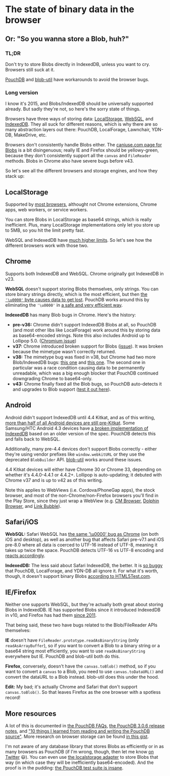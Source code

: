 The state of binary data in the browser
====

Or: "So you wanna store a Blob, huh?"
-----

### TL;DR

Don't try to store Blobs directly in IndexedDB, unless you want to cry. Browsers still suck at it. 

[PouchDB](https://github.com/pouchdb/pouchdb) and [blob-util](https://github.com/nolanlawson/blob-util) have workarounds to avoid the browser bugs.

### Long version

I know it's 2015, and Blobs/IndexedDB should be universally supported already. But sadly they're not, so here's the sorry state of things.

Browsers have three ways of storing data: [LocalStorage](http://caniuse.com/#feat=namevalue-storage), [WebSQL](http://caniuse.com/#feat=sql-storage), and [IndexedDB](http://caniuse.com/#feat=indexeddb). They all suck for different reasons, which is why there are so many abstraction layers out there: PouchDB, LocalForage, Lawnchair, YDN-DB, MakeDrive, etc.

Browsers don't consistently handle Blobs either. The [caniuse.com page for Blobs](http://caniuse.com/#search=blob) is a bit disingenuous; really IE and Firefox should be yellowy-green, because they don't consistently support all the `canvas` and `FileReader` methods. Blobs in Chrome also have severe bugs before v43.

So let's see all the different browsers and storage engines, and how they stack up:

LocalStorage
----

Supported by [most browsers](http://caniuse.com/#feat=namevalue-storage), althought not Chrome extensions, Chrome apps, web workers, or service workers.

You can store Blobs in LocalStorage as base64 strings, which is really inefficient. Plus, many LocalStorage implementations only let you store up to 5MB, so you hit the limit pretty fast.

WebSQL and IndexedDB have [much higher limits](http://www.html5rocks.com/en/tutorials/offline/quota-research/). So let's see how the different browsers work with those two.

Chrome
----

Supports both IndexedDB and WebSQL. Chrome originally got IndexedDB in v23.

**WebSQL** doesn't support storing Blobs themselves, only strings. You can store binary strings directly, which is the most efficient, but then [the `'\u0000'` byte causes data to get lost](https://code.google.com/p/chromium/issues/detail?id=422690). PouchDB works around this by eliminating the `'\u0000'` in [a safe and very efficient way](https://github.com/pouchdb/pouchdb/pull/2900).

**IndexedDB** has many Blob bugs in Chrome. Here's the history:

* **pre-v36:** Chrome didn't support IndexedDB Blobs at all, so PouchDB (and most other libs like LocalForage) work around this by storing data as base64-encoded strings. Note this also includes Android up to Lollipop 5.0. ([Chromium issue](https://code.google.com/p/chromium/issues/detail?id=108012))
* **v37:** Chrome introduced broken support for Blobs ([issue](https://code.google.com/p/chromium/issues/detail?id=408120)). It was broken because the mimetype wasn't correctly returned.
* **v38:** The mimetype bug was fixed in v38, but Chrome had two more Blob/IndexedDB bugs: [this one](https://code.google.com/p/chromium/issues/detail?id=447916) and [this one](https://code.google.com/p/chromium/issues/detail?id=447836). The second one in particular was a race condition causing data to be permanently unreadable, which was a big enough blocker that PouchDB continued downgrading Chrome to base64-only.
* **v43:** Chrome finally fixed all the Blob bugs, so PouchDB auto-detects it and upgrades to Blob support ([test it out here](http://bl.ocks.org/nolanlawson/38e3cd6705f50b074566)).

Android
----

Android didn't support IndexedDB until 4.4 Kitkat, and as of this writing, [more than half of all Android devices are still pre-Kitkat](https://developer.android.com/about/dashboards/index.html). Some Samsung/HTC Android 4.3 devices have [a broken implementation of IndexedDB](https://github.com/pouchdb/pouchdb/issues/1207) based on an older version of the spec. PouchDB detects this and falls back to WebSQL.

Additionally, many pre-4.4 devices don't support Blobs correctly - either they're using vendor prefixes like `window.webkitURL` or they use the deprecated `BlobBuilder` API. [blob-util](https://github.com/nolanlawson/blob-util) works around these issues.

4.4 Kitkat devices will either have Chrome 30 or Chrome 33, depending on whether it's 4.4.0-4.4.1 or 4.4.2+. Lollipop is auto-updating; it debuted with Chrome v37 and is up to v42 as of this writing.

Note this applies to WebViews (i.e. Cordova/PhoneGap apps), the stock browser, and most of the non-Chrome/non-Firefox browsers you'll find in the Play Store, since they just wrap a WebView (e.g. [CM Browser](https://play.google.com/store/apps/details?id=com.ksmobile.cb), [Dolphin Browser](https://play.google.com/store/apps/details?id=mobi.mgeek.TunnyBrowser), and [Link Bubble](https://play.google.com/store/apps/details?id=com.linkbubble.playstore)).

Safari/iOS
---

**WebSQL:** Safari WebSQL has [the same '\u0000' bug as Chrome](https://bugs.webkit.org/show_bug.cgi?id=137637) (on both iOS and desktop), as well as another bug that affects Safari pre-v7.1 and iOS pre-8.0 where all data is coerced to UTF-16 instead of UTF-8, meaning it takes up twice the space. PouchDB detects UTF-16 vs UTF-8 encoding and [reacts accordingly](https://github.com/pouchdb/pouchdb/pull/1733#issuecomment-38723096).

**IndexedDB:** The less said about Safari IndexedDB, the better. It is [so buggy](http://www.raymondcamden.com/2014/09/25/IndexedDB-on-iOS-8-Broken-Bad) that PouchDB, LocalForage, and YDN-DB all ignore it. For what it's worth, though, it doesn't support binary Blobs [according to HTML5Test.com](http://html5test.com/compare/browser/safari-8.0.html).

IE/Firefox
----

Neither one supports WebSQL, but they're actually both great about storing Blobs in IndexedDB. IE has supported Blobs since it introduced IndexedDB in v10, and Firefox has had them [since 2011](https://bugzilla.mozilla.org/show_bug.cgi?id=661877).

That being said, these two have bugs related to the Blob/FileReader APIs themselves:

**IE** doesn't have `FileReader.prototype.readAsBinaryString` (only `readAsArrayBuffer`), so if you want to convert a Blob to a binary string or a base64 string most efficiently, you want to use `readAsBinaryString` everywhere but IE. PouchDB and blob-util both do this.

**Firefox**, conversely, doesn't have the `canvas.toBlob()` method, so if you want to convert a `canvas` to a Blob, you need to use `canvas.toDataURL()` and convert the dataURL to a Blob instead. blob-util does this under the hood.

**Edit:** My bad; it's actually Chrome and Safari that don't support `canvas.toBlob()`. So that leaves Firefox as the one browser with a spotless record!

More resources
---

A lot of this is documented in [the PouchDB FAQs](http://pouchdb.com/faq.html#data_types), [the PouchDB 3.0.6 release notes](http://pouchdb.com/2014/09/22/3.0.6.html), and ["10 things I learned from reading and writing the PouchDB source"](http://pouchdb.com/2014/10/26/10-things-i-learned-from-reading-and-writing-the-pouchdb-source.html).  More research on browser storage can be found [in this gist](https://gist.github.com/janl/d8efa4e404072037f7e0).

I'm not aware of any database library that stores Blobs as efficiently or in as many browsers as PouchDB (if I'm wrong, though, then let me know [on Twitter](https://twitter.com/nolanlawson/status/592070404790984704) :smiley:). You can even use [the localstorage adapter](http://pouchdb.com/adapters.html#pouchdb_in_the_browser) to store Blobs that way (in which case they will be inefficiently base64-encoded). And the proof is in the pudding: [the PouchDB test suite is insane](https://travis-ci.org/pouchdb/pouchdb/).
